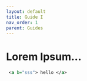 ```yaml
---
layout: default
title: Guide I
nav_order: 1
parent: Guides
---
```

<!--Copyright (c) Laserfiche.
Licensed under the MIT License. See LICENSE in the project root for license information.-->

# Lorem Ipsum...

```xml
 <a b="sss"> hello </a>
```
